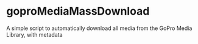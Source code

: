 # goproMediaMassDownload
A simple script to automatically download all media from the GoPro Media Library, with metadata
